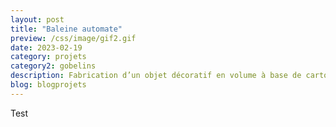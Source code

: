 ```yaml
---
layout: post
title: "Baleine automate"
preview: /css/image/gif2.gif
date: 2023-02-19
category: projets 
category2: gobelins
description: Fabrication d’un objet décoratif en volume à base de carton
blog: blogprojets
---
```


Test
